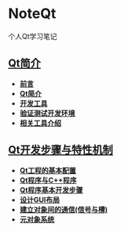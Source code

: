 <!--
author: BRabbitFan
date: 2021-05-24
title: Qt README
tags: Qt,学习笔记
category: Qt学习笔记
status: draft
summary: Qt README
-->

# NoteQt
个人Qt学习笔记

## [Qt简介](Note/0.Qt简介.md)
- [**前言**](Note/0.Qt简介.md/#前言)
- [**Qt简介**](Note/0.Qt简介.md/#Qt简介)
- [**开发工具**](Note/0.Qt简介.md/#开发工具)
- [**验证测试开发环境**](Note/0.Qt简介.md/#验证测试开发环境)
- [**相关工具介绍**](Note/0.Qt简介.md/#相关工具介绍)

## [Qt开发步骤与特性机制](Note/1.Qt开发步骤与特性机制.md)
- [**Qt工程的基本配置**](Note/1.Qt开发步骤与特性机制.md/#Qt工程的基本配置)
- [**Qt程序与C++程序**](Note/1.Qt开发步骤与特性机制.md/#Qt程序与C++程序)
- [**Qt程序基本开发步骤**](Note/1.Qt开发步骤与特性机制.md/#Qt程序基本开发步骤)
- [**设计GUI布局**](Note/1.Qt开发步骤与特性机制.md/#设计GUI布局)
- [**建立对象间的通信(信号与槽)**](Note/1.Qt开发步骤与特性机制.md/#建立对象间的通信(信号与槽))
- [**元对象系统**](Note/1.Qt开发步骤与特性机制.md/#元对象系统)